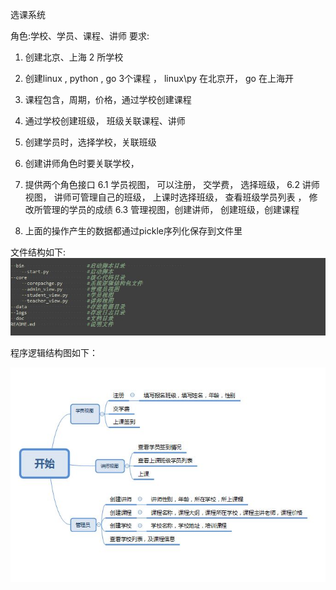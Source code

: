 选课系统

角色:学校、学员、课程、讲师
要求:
1. 创建北京、上海 2 所学校
2. 创建linux , python , go 3个课程 ， linux\py 在北京开， go 在上海开
3. 课程包含，周期，价格，通过学校创建课程 
4. 通过学校创建班级， 班级关联课程、讲师
5. 创建学员时，选择学校，关联班级
5. 创建讲师角色时要关联学校， 
6. 提供两个角色接口
6.1 学员视图， 可以注册， 交学费， 选择班级，
6.2 讲师视图， 讲师可管理自己的班级， 上课时选择班级， 查看班级学员列表 ， 修改所管理的学员的成绩 
6.3 管理视图，创建讲师， 创建班级，创建课程

7. 上面的操作产生的数据都通过pickle序列化保存到文件里


文件结构如下:
![Image text](https://raw.githubusercontent.com/nighttidesy/images-packge/master/20180816174534.jpg)


程序逻辑结构图如下：

![Image text](https://github.com/nighttidesy/images-packge/blob/master/test.jpg)
